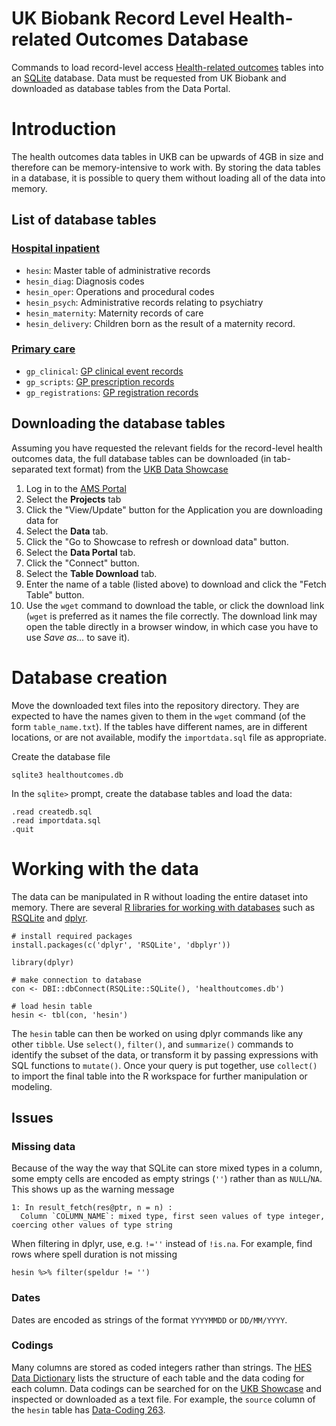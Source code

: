# UK Biobank Record Level Health-related Outcomes Database

Commands to load record-level access [Health-related outcomes](http://biobank.ndph.ox.ac.uk/showcase/label.cgi?id=3001) tables into an [SQLite](https://www.sqlite.org) database. Data must be requested from UK Biobank and downloaded as database tables from the Data Portal.

# Introduction

The health outcomes data tables in UKB can be upwards of 4GB in size and therefore can be memory-intensive to work with. By storing the data tables in a database, it is possible to query them without loading all of the data into memory.

## List of database tables

### [Hospital inpatient](http://biobank.ndph.ox.ac.uk/showcase/label.cgi?id=2000)

- `hesin`: Master table of administrative records
- `hesin_diag`: Diagnosis codes
- `hesin_oper`: Operations and procedural codes 
- `hesin_psych`: Administrative records relating to psychiatry
- `hesin_maternity`: Maternity records of care
- `hesin_delivery`: Children born as the result of a maternity record.

### [Primary care](http://biobank.ndph.ox.ac.uk/showcase/label.cgi?id=3001)

- `gp_clinical`: [GP clinical event records](http://biobank.ndph.ox.ac.uk/showcase/field.cgi?id=42040)
- `gp_scripts`: [GP prescription records](http://biobank.ndph.ox.ac.uk/showcase/field.cgi?id=42039)
- `gp_registrations`: [GP registration records](http://biobank.ndph.ox.ac.uk/showcase/field.cgi?id=42038)

## Downloading the database tables

Assuming you have requested the relevant fields for the record-level health outcomes data, the full database tables can be downloaded (in tab-separated text format) from the [UKB Data Showcase](http://biobank.ndph.ox.ac.uk/showcase/)

1. Log in to the [AMS Portal](https://bbams.ndph.ox.ac.uk/ams/)
2. Select the **Projects** tab
3. Click the "View/Update" button for the Application you are downloading data for
4. Select the **Data** tab.
5. Click the "Go to Showcase to refresh or download data" button.
6. Select the **Data Portal** tab.
7. Click the "Connect" button.
8. Select the **Table Download** tab.
9. Enter the name of a table (listed above) to download and click the "Fetch Table" button.
10. Use the `wget` command to download the table, or click the download link (`wget` is preferred as it names the file correctly. The download link may open the table directly in a browser window, in which case you have to use _Save as..._ to save it).

# Database creation

Move the downloaded text files into the repository directory. They are expected to have the names given to them in the `wget` command (of the form `table_name.txt`). If the tables have different names, are in different locations, or are not available, modify the `importdata.sql` file as appropriate.

Create the database file
```
sqlite3 healthoutcomes.db
```

In the `sqlite>` prompt, create the database tables and load the data:

```
.read createdb.sql
.read importdata.sql
.quit
```

# Working with the data

The data can be manipulated in R without loading the entire dataset into memory. There are several [R libraries for working with databases](https://db.rstudio.com) such as [RSQLite](https://cran.r-project.org/web/packages/RSQLite/index.html) and [dplyr](https://db.rstudio.com/dplyr/).

```
# install required packages
install.packages(c('dplyr', 'RSQLite', 'dbplyr'))

library(dplyr)

# make connection to database
con <- DBI::dbConnect(RSQLite::SQLite(), 'healthoutcomes.db')

# load hesin table
hesin <- tbl(con, 'hesin')
```

The `hesin` table can then be worked on using dplyr commands like any other `tibble`. Use `select()`, `filter()`, and `summarize()` commands to identify the subset of the data, or transform it by passing expressions with SQL functions to `mutate()`. Once your query is put together, use `collect()` to import the final table into the R workspace for further manipulation or modeling. 

## Issues

### Missing data

Because of the way the way that SQLite can store mixed types in a column, some empty cells  are encoded as empty strings (`''`) rather than as `NULL`/`NA`. This shows up as the warning message

```
1: In result_fetch(res@ptr, n = n) :
  Column `COLUMN_NAME`: mixed type, first seen values of type integer, coercing other values of type string
```

When filtering in dplyr, use, e.g. `!=''` instead of `!is.na`. For example, find rows where spell duration is not missing

```
hesin %>% filter(speldur != '')
```

### Dates

Dates are encoded as strings of the format `YYYYMMDD` or `DD/MM/YYYY`.


### Codings

Many columns are stored as coded integers rather than strings. The [HES Data Dictionary](http://biobank.ndph.ox.ac.uk/showcase/refer.cgi?id=141140) lists the structure of each table and the data coding for each column. Data codings can be searched for on the [UKB Showcase](http://biobank.ndph.ox.ac.uk/showcase/search.cgi) and inspected or downloaded as a text file. For example, the `source` column of the `hesin` table has [Data-Coding 263](http://biobank.ndph.ox.ac.uk/showcase/coding.cgi?id=263).